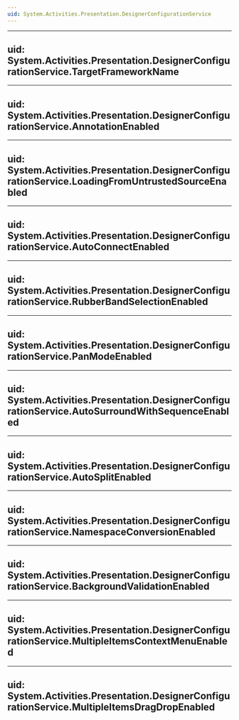 ```yaml
---
uid: System.Activities.Presentation.DesignerConfigurationService
---
```


---
uid: System.Activities.Presentation.DesignerConfigurationService.TargetFrameworkName
---

---
uid: System.Activities.Presentation.DesignerConfigurationService.AnnotationEnabled
---

---
uid: System.Activities.Presentation.DesignerConfigurationService.LoadingFromUntrustedSourceEnabled
---

---
uid: System.Activities.Presentation.DesignerConfigurationService.AutoConnectEnabled
---

---
uid: System.Activities.Presentation.DesignerConfigurationService.RubberBandSelectionEnabled
---

---
uid: System.Activities.Presentation.DesignerConfigurationService.PanModeEnabled
---

---
uid: System.Activities.Presentation.DesignerConfigurationService.AutoSurroundWithSequenceEnabled
---

---
uid: System.Activities.Presentation.DesignerConfigurationService.AutoSplitEnabled
---

---
uid: System.Activities.Presentation.DesignerConfigurationService.NamespaceConversionEnabled
---

---
uid: System.Activities.Presentation.DesignerConfigurationService.BackgroundValidationEnabled
---

---
uid: System.Activities.Presentation.DesignerConfigurationService.MultipleItemsContextMenuEnabled
---

---
uid: System.Activities.Presentation.DesignerConfigurationService.MultipleItemsDragDropEnabled
---
